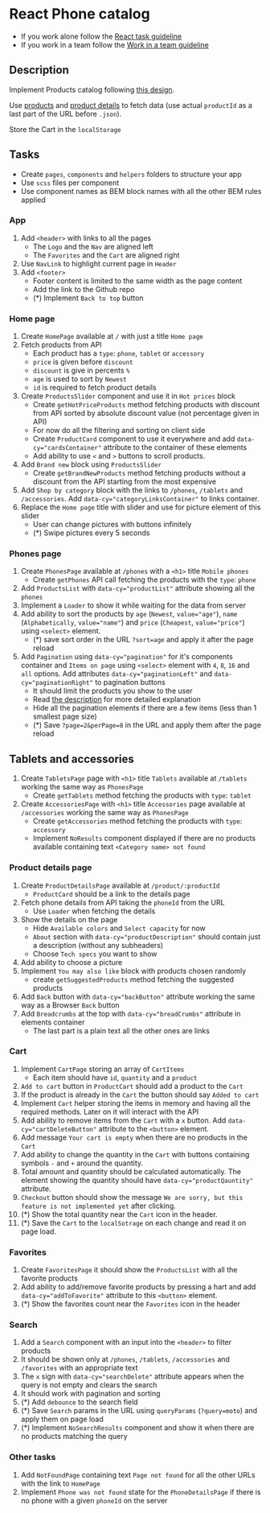 # React Phone catalog
- If you work alone follow the [React task guideline](https://github.com/mate-academy/react_task-guideline#react-tasks-guideline)
- If you work in a team follow the [Work in a team guideline](https://github.com/mate-academy/react_task-guideline/blob/master/team-flow.md#how-to-work-in-a-team)

## Description
Implement Products catalog following [this design](https://www.figma.com/file/uEetgWenSRxk9jgiym6Yzp/Phone-catalog-redesign?node-id=1%3A2).

Use [products](https://mate-academy.github.io/react_phone-catalog/api/products.json)
and [product details](https://mate-academy.github.io/react_phone-catalog/api/products/dell-streak-7.json)
tо fetch data (use actual `productId` as a last part of the URL before `.json`).

Store the Cart in the `localStorage`

## Tasks
- Create `pages`, `components` and `helpers` folders to structure your app
- Use `scss` files per component
- Use component names as BEM block names with all the other BEM rules applied

### App
1. Add `<header>` with links to all the pages
    - The `Logo` and the `Nav` are aligned left
    - The `Favorites` and the `Cart` are aligned right
1. Use `NavLink` to highlight current page in `Header`
1. Add `<footer>`
    - Footer content is limited to the same width as the page content
    - Add the link to the Github repo
    - (*) Implement `Back to top` button

### Home page
1. Create `HomePage` available at `/` with just a title `Home page`
1. Fetch products from API
    - Each product has a `type`: `phone`, `tablet` or `accessory`
    - `price` is given before `discount`
    - `discount` is give in percents `%`
    - `age` is used to sort by `Newest`
    - `id` is required to fetch product details
1. Create `ProductsSlider` component and use it in `Hot prices` block
    - Create `getHotPriceProducts` method fetching products with discount from API
      sorted by absolute discount value (not percentage given in API)
    - For now do all the filtering and sorting on client side
    - Create `ProductCard` component to use it everywhere and add `data-cy="cardsContainer"` attribute to the container of these elements
    - Add ability to use `<` and `>` buttons to scroll products.
1. Add `Brand new` block using `ProductsSlider`
    - Create `getBrandNewProducts` method fetching products without a discount from the API starting from the most expensive
1. Add `Shop by category` block with the links to `/phones`, `/tablets` and `/accessories`. Add `data-cy="categoryLinksContainer"`
to links container.
1. Replace the `Home page` title with slider and use for picture element of this slider
    - User can change pictures with buttons infinitely
    - (*) Swipe pictures every 5 seconds

### Phones page
1. Create `PhonesPage` available at `/phones` with a `<h1>` title `Mobile phones`
    - Create `getPhones` API call fetching the products with the `type`: `phone`
1. Add `ProductsList` with `data-cy="productList"` attribute showing all the `phones`
1. Implement a `Loader` to show it while waiting for the data from server
1. Add ability to sort the products by `age` (`Newest`, `value="age"`), `name` (`Alphabetically`, `value="name"`) and `price` (`Cheapest`, `value="price"`) using `<select>` element.
    - (*) save sort order in the URL `?sort=age` and apply it after the page reload
1. Add `Pagination` using `data-cy="pagination"` for it's components container and `Items on page` using `<select>` element with `4`, `8`, `16` and `all` options. Add attributes `data-cy="paginationLeft"` and `data-cy="paginationRight"` to pagination buttons
    - It should limit the products you show to the user
    - Read [the description](https://github.com/mate-academy/react_pagination#react-pagination) for more detailed explanation
    - Hide all the pagination elements if there are a few items (less than 1 smallest page size)
    - (*) Save `?page=2&perPage=8` in the URL and apply them after the page reload

## Tablets and accessories
1. Create `TabletsPage` page with `<h1>` title `Tablets` available at `/tablets` working the same way as `PhonesPage`
    - Create `getTablets` method fetching the products with `type`: `tablet`
1. Create `AccessoriesPage` with `<h1>` title `Accessories` page available at `/accessories` working the same way as `PhonesPage`
    - Create `getAccessories` method fetching the products with `type`: `accessory`
    - Implement `NoResults` component displayed if there are no products available containing text `<Category name> not found`

### Product details page
1. Create `ProductDetailsPage` available at `/product/:productId`
    - `ProductCard` should be a link to the details page
1. Fetch phone details from API taking the `phoneId` from the URL
    - Use `Loader` when fetching the details
1. Show the details on the page
    - Hide `Available colors` and `Select capacity` for now
    - `About` section with `data-cy="productDescription"` should contain just a description (without any subheaders)
    - Choose `Tech specs` you want to show
1. Add ability to choose a picture
1. Implement `You may also like` block with products chosen randomly
    - create `getSuggestedProducts` method fetching the suggested products
1. Add `Back` button with `data-cy="backButton"` attribute working the same way as a Browser `Back` button
1. Add `Breadcrumbs` at the top with `data-cy="breadCrumbs"` attribute in elements container
    - The last part is a plain text all the other ones are links

### Cart
1. Implement `CartPage` storing an array of `CartItems`
    - Each item should have `id`, `quantity` and a `product`
1. `Add to cart` button in `ProductCart` should add a product to the `Cart`
1. If the product is already in the `Cart` the button should say `Added to cart`
1. Implement `Cart` helper storing the items in memory and having all the required methods.
  Later on it will interact with the API
1. Add ability to remove items from the `Cart` with a `x` button. Add `data-cy="cartDeleteButton"` attribute to the `<button>` element.
1. Add message `Your cart is empty` when there are no products in the `Cart`
1. Add ability to change the quantity in the `Cart` with buttons containing symbols `-` and `+` around the quantity.
1. Total amount and quantity should be calculated automatically. The element showing the quantity should have `data-cy="productQauntity"` attribute.
1. `Checkout` button should show the message `We are sorry, but this feature is not implemented yet` after clicking.
1. (*) Show the total quantity near the `Cart` icon in the header.
1. (*) Save the `Cart` to the `localSotrage` on each change and read it on page load.

### Favorites
1. Create `FavoritesPage` it should show the `ProductsList` with all the favorite products
1. Add ability to add/remove favorite products by pressing a hart and add `data-cy="addToFavorite"` attribute to this `<button>` element.
1. (*) Show the favorites count near the `Favorites` icon in the header

### Search
1. Add a `Search` component with an input into the `<header>` to filter products
1. It should be shown only at `/phones`, `/tablets`, `/accessories` and `/favorites` with an appropriate text
1. The `x` sign with `data-cy="searchDelete"` attribute appears when the query is not empty and clears the search
1. It should work with pagination and sorting
1. (*) Add `debounce` to the search field
1. (*) Save `Search` params in the URL using `queryParams` (`?query=moto`) and apply them on page load
1. (*) Implement `NoSearchResults` component and show it when there are no products matching the query

### Other tasks
1. Add `NotFoundPage` containing text `Page not found` for all the other URLs with the link to `HomePage`
1. Implement `Phone was not found` state for the `PhoneDetailsPage` if there is no phone with a given `phoneId` on the server